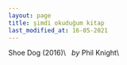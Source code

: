 ```yaml
---
layout: page
title: şimdi okuduğum kitap
last_modified_at: 16-05-2021
---
```


Shoe Dog (2016)\ 
 &nbsp; _by_ Phil Knight\

